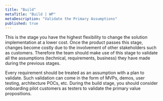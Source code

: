 ```yaml
---
title: "Build"
metaTitle: "Build | WP"
metaDescription: "Validate the Primary Assumptions"
published: true
---
```


This is the stage you have the highest flexibility to change the solution implementation at a lower cost. Once the product passes this stage, changes become costly due to the involvement of other stakeholders such as customers. Therefore the team should make use of this stage to validate all the assumptions (technical, requirements, business) they have made during the previous stages.

Every requirement should be treated as an assumption with a plan to validate. Such validation can come in the form of MVPs, demos, user testing, architecture POCs, etc. During the build stage, you should consider onboarding pilot customers as testers to validate the primary value propositions. 